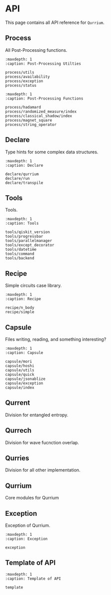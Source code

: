 # API

This page contains all API reference for `Qurrium`.

## Process

All Post-Processing functions.

```{toctree}
:maxdepth: 1
:caption: Post-Processing Utilties

process/utils
process/availability
process/exception
process/status

```

```{toctree}
:maxdepth: 1
:caption: Post-Processing Functions

process/hadamard
process/randomized_measure/index
process/classical_shadow/index
process/magnet_square
process/string_operator

```

## Declare

Type hints for some complex data structures.

```{toctree}
:maxdepth: 1
:caption: Declare

declare/qurrium
declare/run
declare/transpile

```

## Tools

Tools.

```{toctree}
:maxdepth: 1
:caption: Tools

tools/qiskit_version
tools/progressbar
tools/parallelmanager
tools/except_decorator
tools/datetime
tools/command
tools/backend

```

## Recipe

Simple circuits case library.

```{toctree}
:maxdepth: 1
:caption: Recipe

recipe/n_body
recipe/simple

```

## Capsule

Files writing, reading, and something interesting?

```{toctree}
:maxdepth: 1
:caption: Capsule

capsule/mori
capsule/hoshi
capsule/utils
capsule/quick
capsule/jsonablize
capsule/exception
capsule/index

```

## Qurrent

Division for entangled entropy.

<!-- ```{eval-rst}
.. automodule:: qurry.qurrent
:members:
``` -->

## Qurrech

Division for wave fucnction overlap.

<!-- ```{eval-rst}
.. automodule:: qurry.qurrech
:members:
``` -->

## Qurries

Division for all other implementation.

<!-- ```{eval-rst}
.. automodule:: qurry.qurries
:members:
``` -->

## Qurrium

Core modules for Qurrium

<!-- ```{eval-rst}
.. automodule:: qurry.qurrium
:members:
``` -->

## Exception

Exception of Qurrium.

```{toctree}
:maxdepth: 1
:caption: Exception

exception

```

## Template of API

```{toctree}
:maxdepth: 1
:caption: Template of API

template

```
